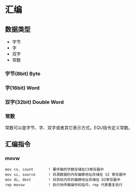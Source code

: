 # 汇编

## 数据类型

- 字节
- 字
- 双字
- 常数

### 字节(8bit) Byte
### 字(16bit) Word
### 双字(32bit) Double Word

### 常数

常数可以是字节、字、双字或者其它表示方式。EQU指令定义常数。

## 汇编指令

### movw

```
mov cx, count       ! 要传输的字数存储在CX寄存器中
mov si, source      ! 将源数据的内存偏移地址存储在 SI 寄存器中
mov di, dest        ! 将目标内存的偏移地址存储在 DI寄存器中
rep movsw           ! 执行块传输操作的指令，rep 代表重复执行
```
